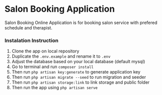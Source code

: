 # Salon Booking Application
Salon Booking Online Application is for booking salon service with prefered schedule and therapist.

### Instalation Instruction
1. Clone the app on local repository
2. Duplicate the `.env.example` and rename it to `.env`
3. Adjust the database based on your local database (default mysql)
4. Go to terminal and run `composer install`
5. Then run `php artisan key:generate` to generate application key
6. Then run `php artisan migrate --seed` to run migration and seeder
7. Then run `php artisan storage:link` to link storage and public folder
8. Then run the app using `php artisan serve`
